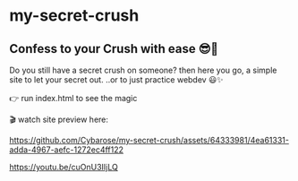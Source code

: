 # my-secret-crush

## Confess to your Crush with ease :sunglasses::sparkling_heart:

Do you still have a secret crush on someone? then here you go, a simple site to let your secret out.
..or to just practice webdev :smiley::sparkles:

:point_right: run index.html to see the magic

:clapper: watch site preview here:

https://github.com/Cybarose/my-secret-crush/assets/64333981/4ea61331-adda-4967-aefc-1272ec4ff122

https://youtu.be/cuOnU3IIjLQ
